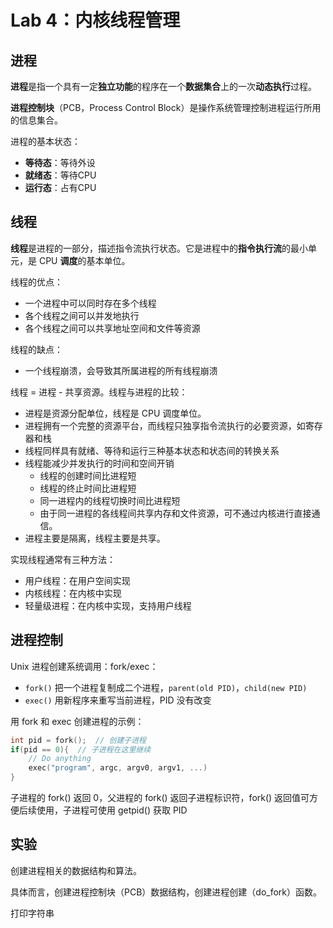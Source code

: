 # Lab 4：内核线程管理

## 进程

**进程**是指一个具有一定**独立功能**的程序在一个**数据集合**上的一次**动态执行**过程。

**进程控制块**（PCB，Process Control Block）是操作系统管理控制进程运行所用的信息集合。

进程的基本状态：

- **等待态**：等待外设
- **就绪态**：等待CPU
- **运行态**：占有CPU

## 线程

**线程**是进程的一部分，描述指令流执行状态。它是进程中的**指令执行流**的最小单元，是 CPU **调度**的基本单位。

线程的优点：

- 一个进程中可以同时存在多个线程
- 各个线程之间可以并发地执行
- 各个线程之间可以共享地址空间和文件等资源

线程的缺点：

- 一个线程崩溃，会导致其所属进程的所有线程崩溃

线程 = 进程 - 共享资源。线程与进程的比较：

- 进程是资源分配单位，线程是 CPU 调度单位。
- 进程拥有一个完整的资源平台，而线程只独享指令流执行的必要资源，如寄存器和栈
- 线程同样具有就绪、等待和运行三种基本状态和状态间的转换关系
- 线程能减少并发执行的时间和空间开销
  - 线程的创建时间比进程短
  - 线程的终止时间比进程短
  - 同一进程内的线程切换时间比进程短
  - 由于同一进程的各线程间共享内存和文件资源，可不通过内核进行直接通信。
- 进程主要是隔离，线程主要是共享。

实现线程通常有三种方法：

- 用户线程：在用户空间实现
- 内核线程：在内核中实现
- 轻量级进程：在内核中实现，支持用户线程

## 进程控制

Unix 进程创建系统调用：fork/exec：

- `fork()` 把一个进程复制成二个进程，`parent(old PID)`，`child(new PID)`
- `exec()` 用新程序来重写当前进程，PID 没有改变

用 fork 和 exec 创建进程的示例：

```c
int pid = fork();  // 创建子进程
if(pid == 0){  // 子进程在这里继续
    // Do anything
    exec("program", argc, argv0, argv1, ...)
}
```

子进程的 fork() 返回 0，父进程的 fork() 返回子进程标识符，fork() 返回值可方便后续使用，子进程可使用 getpid() 获取 PID

## 实验

创建进程相关的数据结构和算法。

具体而言，创建进程控制块（PCB）数据结构，创建进程创建（do_fork）函数。

打印字符串
